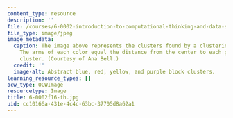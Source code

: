 ```yaml
---
content_type: resource
description: ''
file: /courses/6-0002-introduction-to-computational-thinking-and-data-science-fall-2016/cc10166a431e4c4c63bc37705d8a62a1_6-0002f16-th.jpg
file_type: image/jpeg
image_metadata:
  caption: The image above represents the clusters found by a clustering algorithm.
    The arms of each color equal the distance from the center to each point in the
    cluster. (Courtesy of Ana Bell.)
  credit: ''
  image-alt: Abstract blue, red, yellow, and purple block clusters.
learning_resource_types: []
ocw_type: OCWImage
resourcetype: Image
title: 6-0002f16-th.jpg
uid: cc10166a-431e-4c4c-63bc-37705d8a62a1
---
```

